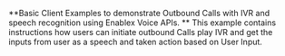 **Basic Client Examples to demonstrate Outbound Calls with IVR and speech recognition using Enablex Voice APIs. **
This example contains instructions how users can initiate outbound Calls play IVR and get the inputs from user as a speech and taken action based on User Input.

